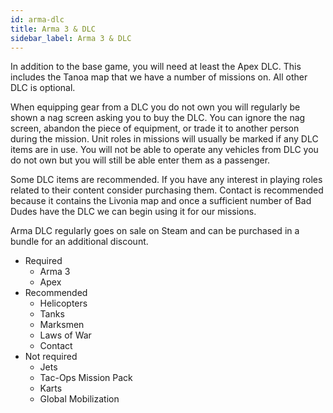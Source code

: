```yaml
---
id: arma-dlc
title: Arma 3 & DLC
sidebar_label: Arma 3 & DLC
---
```


In addition to the base game, you will need at least the Apex DLC. This includes the Tanoa map that we have a number of missions on. All other DLC is optional. 

When equipping gear from a DLC you do not own you will regularly be shown a nag screen asking you to buy the DLC. You can ignore the nag screen, abandon the piece of equipment, or trade it to another person during the mission. Unit roles in missions will usually be marked if any DLC items are in use. You will not be able to operate any vehicles from DLC you do not own but you will still be able enter them as a passenger.

Some DLC items are recommended. If you have any interest in playing roles related to their content consider purchasing them. Contact is recommended because it contains the Livonia map and once a sufficient number of Bad Dudes have the DLC we can begin using it for our missions.

Arma DLC regularly goes on sale on Steam and can be purchased in a bundle for an additional discount.

* Required
  * Arma 3
  * Apex
* Recommended
  * Helicopters
  * Tanks
  * Marksmen
  * Laws of War
  * Contact
* Not required
  * Jets
  * Tac-Ops Mission Pack
  * Karts
  * Global Mobilization
